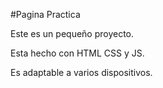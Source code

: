 #Pagina Practica

Este es un pequeño proyecto.

Esta hecho con HTML CSS y JS.

Es adaptable a varios dispositivos.

